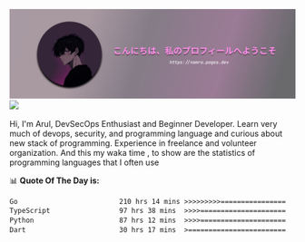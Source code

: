 ![banner](.github/profile-markdown.png)
<img src="https://user-images.githubusercontent.com/73097560/115834477-dbab4500-a447-11eb-908a-139a6edaec5c.gif"></p>

Hi, I'm Arul, DevSecOps Enthusiast and Beginner Developer. Learn very much of devops, security, and programming language and curious about new stack of programming. Experience in freelance and volunteer organization. And this my waka time , to show are the statistics of programming languages that I often use

📊 **Quote Of The Day is:**
<!--START_SECTION:waka-->

```txt
Go                         210 hrs 14 mins >>>>>>>>>================   34.52 %
TypeScript                 97 hrs 38 mins  >>>>=====================   16.03 %
Python                     87 hrs 12 mins  >>>>=====================   14.32 %
Dart                       30 hrs 17 mins  >========================   04.97 %
```

<!--END_SECTION:waka-->
